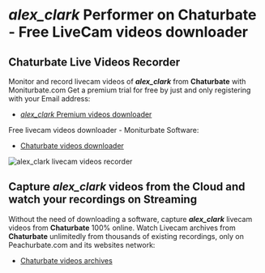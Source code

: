 # _alex_clark_ Performer on Chaturbate - Free LiveCam videos downloader

## Chaturbate Live Videos Recorder

Monitor and record livecam videos of **_alex_clark_** from **Chaturbate** with Moniturbate.com
Get a premium trial for free by just and only registering with your Email address:
* [_alex_clark_ Premium videos downloader](https://moniturbate.com/request-demo-licence-key.html)

Free livecam videos downloader - Moniturbate Software:
* [Chaturbate videos downloader](https://moniturbate.com/moniturbate-download-software.html)

![_alex_clark_ livecam videos recorder](https://peachurnet.com/templates/moniturbate-software.png)


## Capture _alex_clark_ videos from the Cloud and watch your recordings on Streaming

Without the need of downloading a software, capture **_alex_clark_** livecam videos from **Chaturbate** 100% online.
Watch Livecam archives from **Chaturbate** unlimitedly from thousands of existing recordings, only on Peachurbate.com and its websites network:
* [Chaturbate videos archives](https://peachurnet.com/)